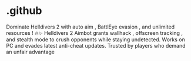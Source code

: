 # .github
Dominate Helldivers 2 with auto aim , BattlEye evasion , and unlimited resources ! 🔥✨ Helldivers 2 Aimbot grants wallhack , offscreen tracking , and stealth mode to crush opponents while staying undetected. Works on PC and evades latest anti-cheat updates. Trusted by players who demand an unfair advantage 
